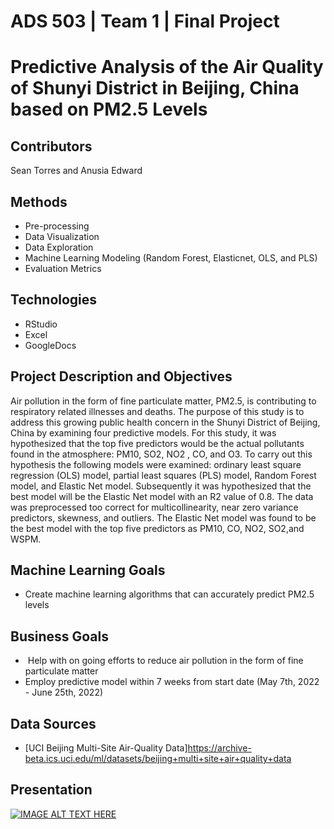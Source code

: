 # ADS 503 | Team 1 | Final Project 
# Predictive Analysis of the Air Quality of Shunyi District in Beijing, China based on PM2.5 Levels
## Contributors
Sean Torres and Anusia Edward
## Methods  
* Pre-processing 
* Data Visualization
* Data Exploration 
* Machine Learning Modeling (Random Forest, Elasticnet, OLS, and PLS)
* Evaluation Metrics 
## Technologies 
* RStudio  
* Excel 
* GoogleDocs 
## Project Description and Objectives 
Air pollution in the form of fine particulate matter, PM2.5, is contributing to respiratory related illnesses and deaths. The purpose of this study is to address this growing public health concern in the Shunyi District of Beijing, China by examining four predictive models. For this study, it was hypothesized that the top five predictors would be the actual pollutants found in the
atmosphere: PM10, SO2, NO2 , CO, and O3. To carry out this hypothesis the following models were examined: ordinary least square regression (OLS) model, partial least squares (PLS) model, Random Forest model, and Elastic Net model. Subsequently it was hypothesized that the best model will be the Elastic Net model with an R2 value of 0.8. The data was preprocessed too correct for multicollinearity, near zero variance predictors, skewness, and outliers. The Elastic Net model was found to be the best model with the top five predictors as PM10, CO, NO2, SO2,and WSPM.
## Machine Learning Goals 
* Create machine learning algorithms that can accurately predict PM2.5 levels
## Business Goals 
*  Help with on going efforts to reduce air pollution in the form of fine particulate matter 
* Employ predictive model within 7 weeks from start date (May 7th, 2022 - June 25th, 2022)
## Data Sources 
- [UCI Beijing Multi-Site Air-Quality Data]https://archive-beta.ics.uci.edu/ml/datasets/beijing+multi+site+air+quality+data 
## Presentation
[![IMAGE ALT TEXT HERE](https://img.youtube.com/vi/0p7yDSFeKBE/sddefault.jpg)](https://youtu.be/0p7yDSFeKBE)
